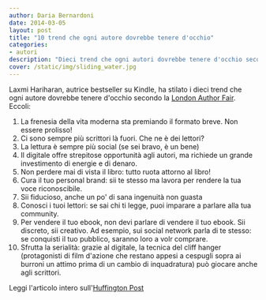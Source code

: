 ```yaml
---
author: Daria Bernardoni
date: 2014-03-05
layout: post
title: "10 trend che ogni autore dovrebbe tenere d'occhio"
categories:
- autori
description: "Dieci trend che ogni autori dovrebbe tenere d'occhio secondo la London Author Fair riportati da Laxmi Hariharan. "
cover: /static/img/sliding_water.jpg
---
```

Laxmi Hariharan, autrice bestseller su Kindle, ha stilato i dieci trend che ogni autore dovrebbe tenere d'occhio secondo la [London Author Fair](authoright.com). Eccoli: 

1. La frenesia della vita moderna sta premiando il formato breve. Non essere prolisso!
2. Ci sono sempre più scrittori là fuori. Che ne è dei lettori?
3. La lettura è sempre più social (se sei bravo, è un bene)
4. Il digitale offre strepitose opportunità agli autori, ma richiede un grande investimento di energie e di denaro.
5. Non perdere mai di vista il libro: tutto ruota attorno al libro!
6. Cura il tuo personal brand: sii te stesso ma lavora per rendere la tua voce riconoscibile.
7. Sii fiducioso, anche un po' di sana ingenuità non guasta
8. Conosci i tuoi lettori: se sai chi ti legge, puoi imparare a parlare alla tua community.
9. Per vendere il tuo ebook, non devi parlare di vendere il tuo ebook. Sii discreto, sii creativo. Ad esempio, sui social network parla di te stesso: se conquisti il tuo pubblico, saranno loro a volr comprare.
10. Sfrutta la serialità: grazie al digitale, la tecnica del cliff hanger (protagonisti di film d'azione che restano appesi a cespugli sopra ai burroni un attimo prima di un cambio di inquadratura) può giocare anche agli scrittori.

Leggi l'articolo intero sull'[Huffington Post](http://www.huffingtonpost.co.uk/londonbombay-return/ten-publishing-trends-an-indie-authors-take_b_4884676.html)


